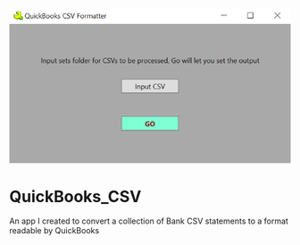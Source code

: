 ![./images/interface.PNG](./images/interface.PNG)

# QuickBooks_CSV
An app I created to convert a collection of Bank CSV statements to a format readable by QuickBooks


